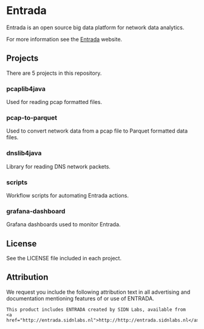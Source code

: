# Entrada

Entrada is an open source big data platform for network data analytics.

For more information see the [Entrada](http://entrada.sidnlabs.nl/) website.

## Projects

There are 5 projects in this repository.

### pcaplib4java

Used for reading pcap formatted files.

### pcap-to-parquet

Used to convert network data from a pcap file to Parquet formatted data files.

### dnslib4java

Library for reading DNS network packets.

### scripts

Workflow scripts for automating Entrada actions.

### grafana-dashboard

Grafana dashboards used to monitor Entrada.


## License

See the LICENSE file included in each project.

## Attribution

We request you include the following attribution text in all advertising and documentation mentioning features of or use of ENTRADA.

```
This product includes ENTRADA created by SIDN Labs, available from
<a href="http://entrada.sidnlabs.nl">http://http://entrada.sidnlabs.nl</a>.
```
